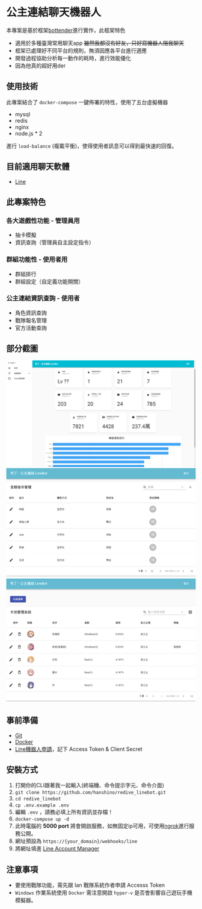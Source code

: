 # 公主連結聊天機器人

本專案是基於框架[bottender](https://bottender.js.org/)進行實作，此框架特色

* 適用於多種臺灣常用聊天app ~~雖然我都沒有好友，只好寫機器人陪我聊天~~
* 框架已處理好不同平台的規則，無須因應各平台進行適應
* 開發過程協助分析每一動作的耗時，進行效能優化
* 因為他真的超好用der

## 使用技術

此專案結合了 `docker-compose` 一鍵佈署的特性，使用了五台虛擬機器
* mysql
* redis
* nginx
* node.js * 2

進行 `load-balance` (複載平衡)，使得使用者訊息可以得到最快速的回復。

## 目前適用聊天軟體

* [Line](https://line.me/zh-hant/)

## 此專案特色

### 各大遊戲性功能 - 管理員用
* 抽卡模擬
* 資訊查詢（管理員自主設定指令）

### 群組功能性 - 使用者用
* 群組排行
* 群組設定（自定義功能開關）

### 公主連結資訊查詢 - 使用者
* 角色資訊查詢
* 戰隊報名管理
* 官方活動查詢


## 部分截圖

![首頁](readmepic/home.png)
![全群指令管理](readmepic/GlobalOrder.png)
![轉蛋卡池](readmepic/GachaPool.png)

## 事前準備

* [Git](https://git-scm.com/)
* [Docker](https://www.docker.com/)
* [Line機器人申請](https://manager.line.biz/)，記下 Access Token & Client Secret

## 安裝方式

1. 打開你的CLI跟著我一起輸入(終端機、命令提示字元、命令介面)
2. `git clone https://github.com/hanshino/redive_linebot.git`
3. `cd redive_linebot`
4. `cp .env.example .env`
5. 編輯 `.env` ，請務必填上所有資訊並存檔！
6. `docker-compose up -d`
7. 此時電腦的 **5000 port** 將會開啟服務，如無固定ip可用，可使用[ngrok](https://ngrok.com/)進行服務公開。
8. 網址預設為 `https://{your_domain}/webhooks/line`
9. 將網址填進 [Line Account Manager](https://manager.line.biz/)


## 注意事項

* 要使用戰隊功能，需先跟 Ian 戰隊系統作者申請 Accesss Token
* `Windows` 作業系統使用 `Docker` 需注意開啟 `hyper-v` 是否會影響自己遊玩手機模擬器。